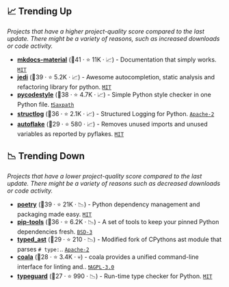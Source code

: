 ## 📈 Trending Up

_Projects that have a higher project-quality score compared to the last update. There might be a variety of reasons, such as increased downloads or code activity._

- <b><a href="https://github.com/squidfunk/mkdocs-material">mkdocs-material</a></b> (🥇41 ·  ⭐ 11K · 📈) - Documentation that simply works. <code><a href="http://bit.ly/34MBwT8">MIT</a></code> <code><img src="https://squidfunk.github.io/mkdocs-material/assets/favicon.png" style="display:inline;" width="13" height="13"></code>
- <b><a href="https://github.com/davidhalter/jedi">jedi</a></b> (🥇39 ·  ⭐ 5.2K · 📈) - Awesome autocompletion, static analysis and refactoring library for python. <code><a href="http://bit.ly/34MBwT8">MIT</a></code>
- <b><a href="https://github.com/PyCQA/pycodestyle">pycodestyle</a></b> (🥇38 ·  ⭐ 4.7K · 📈) - Simple Python style checker in one Python file. <code><a href="https://tldrlegal.com/search?q=Saxpath">❗️Saxpath</a></code>
- <b><a href="https://github.com/hynek/structlog">structlog</a></b> (🥈36 ·  ⭐ 2.1K · 📈) - Structured Logging for Python. <code><a href="http://bit.ly/3nYMfla">Apache-2</a></code>
- <b><a href="https://github.com/PyCQA/autoflake">autoflake</a></b> (🥈29 ·  ⭐ 580 · 📈) - Removes unused imports and unused variables as reported by pyflakes. <code><a href="http://bit.ly/34MBwT8">MIT</a></code>

## 📉 Trending Down

_Projects that have a lower project-quality score compared to the last update. There might be a variety of reasons such as decreased downloads or code activity._

- <b><a href="https://github.com/python-poetry/poetry">poetry</a></b> (🥈39 ·  ⭐ 21K · 📉) - Python dependency management and packaging made easy. <code><a href="http://bit.ly/34MBwT8">MIT</a></code>
- <b><a href="https://github.com/jazzband/pip-tools">pip-tools</a></b> (🥈36 ·  ⭐ 6.2K · 📉) - A set of tools to keep your pinned Python dependencies fresh. <code><a href="http://bit.ly/3aKzpTv">BSD-3</a></code>
- <b><a href="https://github.com/python/typed_ast">typed_ast</a></b> (🥈29 ·  ⭐ 210 · 📉) - Modified fork of CPythons ast module that parses `# type:`.. <code><a href="http://bit.ly/3nYMfla">Apache-2</a></code>
- <b><a href="https://github.com/coala/coala">coala</a></b> (🥈28 ·  ⭐ 3.4K · 💀) - coala provides a unified command-line interface for linting and.. <code><a href="http://bit.ly/3pwmjO5">❗️AGPL-3.0</a></code>
- <b><a href="https://github.com/agronholm/typeguard">typeguard</a></b> (🥈27 ·  ⭐ 990 · 📉) - Run-time type checker for Python. <code><a href="http://bit.ly/34MBwT8">MIT</a></code>

